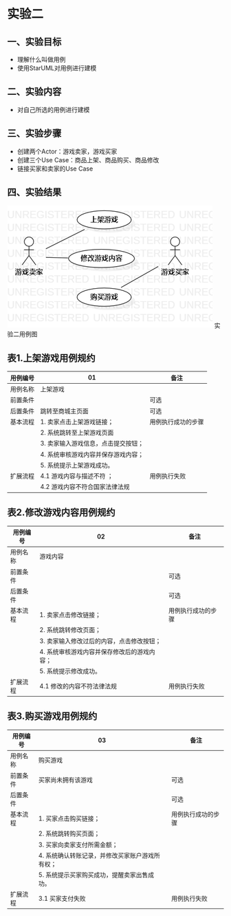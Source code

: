 
# 实验二

## 一、实验目标
- 理解什么叫做用例
- 使用StarUML对用例进行建模
## 二、实验内容
- 对自己所选的用例进行建模
## 三、实验步骤
- 创建两个Actor：游戏卖家，游戏买家
- 创建三个Use Case：商品上架、商品购买、商品修改
- 链接买家和卖家的Use Case
## 四、实验结果
![用例图1](./Lab2_CaseDiagram.png)
实验二用例图

## 表1.上架游戏用例规约
用例编号 | 01 | 备注
---|---|---
用例名称 | 上架游戏 |
前置条件 |  |可选
后置条件 | 跳转至商城主页面 |可选
基本流程 | 1. 卖家点击上架游戏链接； |用例执行成功的步骤
 | |2. 系统跳转至上架游戏页面
 | |3. 卖家输入游戏信息，点击提交按钮；
 | |4. 系统审核游戏内容并保存游戏内容；
 | |5. 系统提示上架游戏成功。
 扩展流程| 4.1 游戏内容与描述不符 ；|用例执行失败
 | |4.2 游戏内容不符合国家法律法规
 
 ## 表2.修改游戏内容用例规约
用例编号 | 02 | 备注
---|---|---
用例名称 | 游戏内容 |
前置条件 |  |可选
后置条件 |  |可选
基本流程 | 1. 卖家点击修改链接； |用例执行成功的步骤
 | |2. 系统跳转修改页面；
 | |3. 卖家输入修改过后的内容，点击修改按钮；
 | |4. 系统审核游戏内容并保存修改后的游戏内容；
 | |5. 系统提示修改成功。
 扩展流程| 4.1 修改的内容不符法律法规 |用例执行失败
 
  ## 表3.购买游戏用例规约
用例编号 | 03 | 备注
---|---|---
用例名称 | 购买游戏 |
前置条件 | 买家尚未拥有该游戏 |可选
后置条件 |  |可选
基本流程 | 1. 买家点击购买链接； |用例执行成功的步骤
 | |2. 系统跳转购买页面；
 | |3. 买家向卖家支付所需金额；
 | |4. 系统确认转账记录，并修改买家账户游戏所有权；
 | |5. 系统提示买家购买成功，提醒卖家出售成功。
 扩展流程| 3.1 买家支付失败 |用例执行失败


